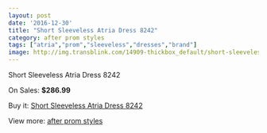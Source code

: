 ```yaml
---
layout: post
date: '2016-12-30'
title: "Short Sleeveless Atria Dress 8242"
category: after prom styles
tags: ["atria","prom","sleeveless","dresses","brand"]
image: http://img.transblink.com/14909-thickbox_default/short-sleeveless-atria-dress-8242.jpg
---
```

Short Sleeveless Atria Dress 8242

On Sales: **$286.99**
<a href="https://www.transblink.com/en/after-prom-styles/4757-short-sleeveless-atria-dress-8242.html"><amp-img layout="responsive" width="600" height="600" src="//img.transblink.com/14909-thickbox_default/short-sleeveless-atria-dress-8242.jpg" alt="Short Sleeveless Atria Dress 8242 0" /></a>
<a href="https://www.transblink.com/en/after-prom-styles/4757-short-sleeveless-atria-dress-8242.html"><amp-img layout="responsive" width="600" height="600" src="//img.transblink.com/14911-thickbox_default/short-sleeveless-atria-dress-8242.jpg" alt="Short Sleeveless Atria Dress 8242 1" /></a>
<a href="https://www.transblink.com/en/after-prom-styles/4757-short-sleeveless-atria-dress-8242.html"><amp-img layout="responsive" width="600" height="600" src="//img.transblink.com/14910-thickbox_default/short-sleeveless-atria-dress-8242.jpg" alt="Short Sleeveless Atria Dress 8242 2" /></a>

Buy it: [Short Sleeveless Atria Dress 8242](https://www.transblink.com/en/after-prom-styles/4757-short-sleeveless-atria-dress-8242.html "Short Sleeveless Atria Dress 8242")

View more: [after prom styles](https://www.transblink.com/en/55-after-prom-styles "after prom styles")